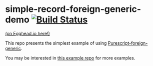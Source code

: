 # simple-record-foreign-generic-demo [![Build Status](https://travis-ci.org/justinwoo/simple-record-foreign-generic-demo.svg?branch=master)](https://travis-ci.org/justinwoo/simple-record-foreign-generic-demo)

[(on Egghead.io here!)](https://egghead.io/lessons/automatically-de-serialize-json-with-purescript-foreign-generics)

This repo presents the simplest example of using [Purescript-foreign-generic](https://github.com/paf31/purescript-foreign-generic).

You may be interested in [this example repo](https://github.com/justinwoo/purescript-howto-foreign-generic) for more examples.
